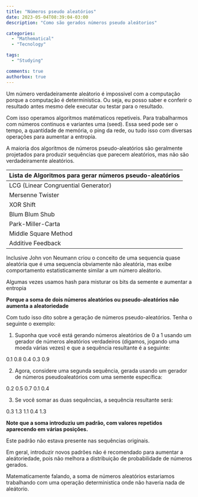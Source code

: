 ```yaml
---
title: "Números pseudo aleatórios"
date: 2023-05-04T08:39:04-03:00
description: "Como são gerados números pseudo aleátorios"

categories:
  - "Mathematical"
  - "Tecnology"

tags:
  - "Studying"

comments: true
authorbox: true
---
```


Um número verdadeiramente aleátorio é impossivel com a computação porque a computação é deterministica.
Ou seja, eu posso saber e conferir o resultado antes mesmo dele executar ou testar para o resultado.

Com isso operamos algoritmos matématicos repetiveis. Para trabalharmos com números continuos e variantes uma (seed).
Essa seed pode ser o tempo, a quantidade de memória, o ping da rede, ou tudo isso com diversas operações para aumentar a entropia.

A maioria dos algoritmos de números pseudo-aleatórios são geralmente projetados para produzir sequências que parecem aleatórios, mas não são verdadeiramente aleatórios.

| Lista de Algoritmos para gerar números pseudo-aleatórios |
|----------------------------------------------------------|
| LCG (Linear Congruential Generator)                      |
| Mersenne Twister                                         |
| XOR Shift                                                |
| Blum Blum Shub                                           |
| Park-Miller-Carta                                        |
| Middle Square Method                                     |
| Additive Feedback                                        |

Inclusive John von Neumann criou o conceito de uma sequencia quase aleatória que é uma sequencia obviamente não aleatória, mas exibe comportamento estatisticamente similar a um número aleátorio.

Algumas vezes usamos hash para misturar os bits da semente e aumentar a entropia

**Porque a soma de dois números aleatórios ou pseudo-aleatórios não aumenta a aleatoriedade**

Com tudo isso dito sobre a geração de números pseudo-aleatórios. Tenha o seguinte o exemplo:

1. Suponha que você está gerando números aleatórios de 0 a 1 usando um gerador de números aleatórios verdadeiros (digamos, jogando uma moeda várias vezes) e que a sequência resultante é a seguinte:

0.1 0.8 0.4 0.3 0.9

2. Agora, considere uma segunda sequência, gerada usando um gerador de números pseudoaleatórios com uma semente específica:

0.2 0.5 0.7 0.1 0.4

3. Se você somar as duas sequências, a sequência resultante será:

0.3 1.3 1.1 0.4 1.3

**Note que a soma introduziu um padrão, com valores repetidos aparecendo em várias posições.** 

Este padrão não estava presente nas sequências originais.

Em geral, introduzir novos padrões não é recomendado para aumentar a aleátoriedade, pois não melhora a distribuição de probabilidade de números gerados.

Matematicamente falando, a soma de números aleatórios estariamos trabalhando com uma operação deterministica onde não haveria nada de aleátorio.
